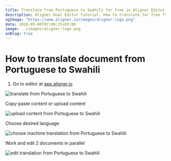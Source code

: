 ```yaml
---
title: Translate from Portuguese to Swahili for free in Aligner Editor
description: Aligner Dual Editor Tutorial. How to translate for free from Portuguese to Swahili. Aligner is multilingual document management platform. 
ogImage: "https://www.aligner.io/images/aligner-logo.png"
date: 2020-05-06T07:09:21+03:00
image: ../images/aligner-logo.png
onBlog: true
---
```


# How to translate document from Portuguese to Swahili

1. Go to editor at [app.aligner.io](https://app.aligner.io "Aligner App web page")

![translate from Portuguese to Swahili](../aligner-blank-editor.png "translate from Portuguese to Swahili")

Copy-paste content or upload content

![upload content from Portuguese to Swahili](../aligner-uploaded-document.png "upload content from Portuguese to Swahili")

Choose desired language

![choose machine translation from Portuguese to Swahili](../aligner-language-dropdown.png "choose machine translation from Portuguese to Swahili")

Work and edit 2 documents in parallel

![edit translation from Portuguese to Swahili](../aligner-double-sitded-editor.png "edit translation from Portuguese to Swahili")

